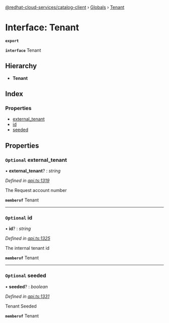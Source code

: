 [@redhat-cloud-services/catalog-client](../README.md) › [Globals](../globals.md) › [Tenant](tenant.md)

# Interface: Tenant

**`export`** 

**`interface`** Tenant

## Hierarchy

* **Tenant**

## Index

### Properties

* [external_tenant](tenant.md#optional-external_tenant)
* [id](tenant.md#optional-id)
* [seeded](tenant.md#optional-seeded)

## Properties

### `Optional` external_tenant

• **external_tenant**? : *string*

*Defined in [api.ts:1319](https://github.com/RedHatInsights/javascript-clients/blob/master/packages/catalog/api.ts#L1319)*

The Request account number

**`memberof`** Tenant

___

### `Optional` id

• **id**? : *string*

*Defined in [api.ts:1325](https://github.com/RedHatInsights/javascript-clients/blob/master/packages/catalog/api.ts#L1325)*

The internal tenant id

**`memberof`** Tenant

___

### `Optional` seeded

• **seeded**? : *boolean*

*Defined in [api.ts:1331](https://github.com/RedHatInsights/javascript-clients/blob/master/packages/catalog/api.ts#L1331)*

Tenant Seeded

**`memberof`** Tenant
